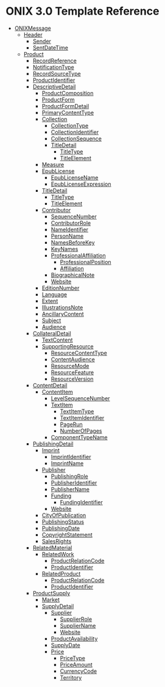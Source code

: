 # ONIX 3.0 Template Reference

- [ONIXMessage](#onixmessage)
  - [Header](#header)
    - [Sender](#sender)
    - [SentDateTime](#sentdatetime)
  - [Product](#product)
    - [RecordReference](#recordreference)
    - [NotificationType](#notificationtype)
    - [RecordSourceType](#recordsourcetype)
    - [ProductIdentifier](#productidentifier)
    - [DescriptiveDetail](#descriptivedetail)
      - [ProductComposition](#productcomposition)
      - [ProductForm](#productform)
      - [ProductFormDetail](#productformdetail)
      - [PrimaryContentType](#primarycontenttype)
      - [Collection](#collection)
        - [CollectionType](#collectiontype)
        - [CollectionIdentifier](#collectionidentifier)
        - [CollectionSequence](#collectionsequence)
        - [TitleDetail](#titledetail)
          - [TitleType](#titletype)
          - [TitleElement](#titleelement)
      - [Measure](#measure)
      - [EpubLicense](#epublicense)
        - [EpubLicenseName](#epublicensename)
        - [EpubLicenseExpression]()
      - [TitleDetail]()
        - [TitleType]()
        - [TitleElement]()
      - [Contributor]()
        - [SequenceNumber]()
        - [ContributorRole]()
        - [NameIdentifier]()
        - [PersonName]()
        - [NamesBeforeKey]()
        - [KeyNames]()
        - [ProfessionalAffiliation]()
          - [ProfessionalPosition]()
          - [Affiliation]()
        - [BiographicalNote]()
        - [Website]()
      - [EditionNumber]()
      - [Language]()
      - [Extent]()
      - [IllustrationsNote]()
      - [AncillaryContent]()
      - [Subject]()
      - [Audience]()
    - [CollateralDetail]()
      - [TextContent]()
      - [SupportingResource]()
        - [ResourceContentType]()
        - [ContentAudience]()
        - [ResourceMode]()
        - [ResourceFeature]()
        - [ResourceVersion]()
    - [ContentDetail]()
      - [ContentItem]()
        - [LevelSequenceNumber]()
        - [TextItem]()
          - [TextItemType]()
          - [TextItemIdentifier]()
          - [PageRun]()
          - [NumberOfPages]()
        - [ComponentTypeName]()
    - [PublishingDetail]()
      - [Imprint]()
        - [ImprintIdentifier]()
        - [ImprintName]()
      - [Publisher]()
        - [PublishingRole]()
        - [PublisherIdentifier]()
        - [PublisherName]()
        - [Funding]()
          - [FundingIdentifier]()
        - [Website]()
      - [CityOfPublication]()
      - [PublishingStatus]()
      - [PublishingDate]()
      - [CopyrightStatement]()
      - [SalesRights]()
    - [RelatedMaterial]()
      - [RelatedWork]()
        - [ProductRelationCode]()
        - [ProductIdentifier]()
      - [RelatedProduct]()
        - [ProductRelationCode]()
        - [ProductIdentifier]()
    - [ProductSupply]()
      - [Market]()
      - [SupplyDetail]()
        - [Supplier]()
          - [SupplierRole]()
          - [SupplierName]()
          - [Website]()
        - [ProductAvailability]()
        - [SupplyDate]()
        - [Price]()
          - [PriceType]()
          - [PriceAmount]()
          - [CurrencyCode]()
          - [Territory]()
